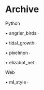 # Archive
 
Python

• angrier_birds ∙ 

• tidal_growth ∙ 

• pixelmon ∙ 

• elizabot_net ∙ 

Web

• ml_style ∙ 
